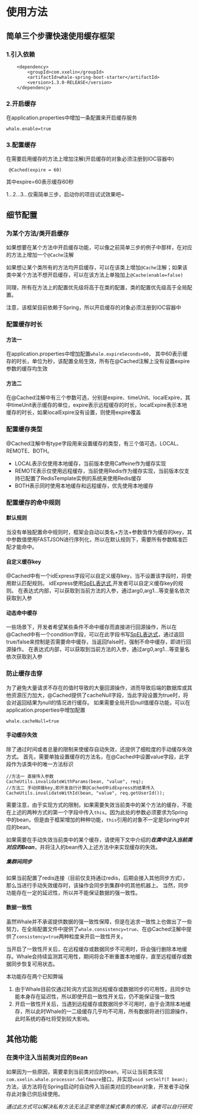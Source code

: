 # 使用方法

## 简单三个步骤快速使用缓存框架

### 1.引入依赖

```
    <dependency>
        <groupId>com.xxelin</groupId>
        <artifactId>whale-spring-boot-starter</artifactId>
        <version>1.3.0-RELEASE</version>
    </dependency>

```

### 2.开启缓存
在application.properties中增加一条配置来开启缓存服务

```
whale.enable=true
```

### 3.配置缓存
在需要启用缓存的方法上增加注解(开启缓存的对象必须注册到IOC容器中)

```
 @Cached(expire = 60)
```
 其中expire=60表示缓存60秒
 
 
 
1...2...3...仅需简单三步，启动你的项目试试效果吧~

## 细节配置

### 为某个方法/类开启缓存
如果想要在某个方法中开启缓存功能，可以像之前简单三步的例子中那样，在对应的方法上增加一个```@Cache```注解

如果想让某个类所有的方法均开启缓存，可以在该类上增加```@Cache```注解；如果该类中某个方法不想开启缓存，可以在该方法上单独加上```@Cache(enable=false)```

同理，所有在方法上的配置优先级将高于在类的配置，类的配置优先级高于全局配置。

注意，该框架目前依赖于Spring，所以开启缓存的对象必须注册到IOC容器中

### 配置缓存时长
#### 方法一
在application.properties中增加配置```whale.expireSeconds=60```，
其中60表示缓存的时长，单位为秒，该配置全局生效，所有在@Cached注解上没有设置expire参数的缓存均生效

#### 方法二
在@Cached注解中有三个参数可选，分别是expire、timeUnit、localExpire，其中timeUnit表示缓存的单位，expire表示远程缓存的时长，localExpire表示本地缓存的时长，如果localExpire没有设置，则使用expire覆盖


### 配置缓存类型
@Cached注解中有type字段用来设置缓存的类型，有三个值可选，LOCAL、REMOTE、BOTH。

* LOCAL表示仅使用本地缓存，当前版本使用Caffeine作为缓存实现
* REMOTE表示仅使用远程缓存，当前使用Redis作为缓存实现，当前版本仅支持已配置了RedisTemplate实例的系统来使用Redis缓存
* BOTH表示同时使用本地缓存和远程缓存，优先使用本地缓存


### 配置缓存的命中规则

#### 默认规则
当没有单独配置命中规则时，框架会自动以类名+方法+参数值作为缓存的key，其中参数值使用FASTJSON进行序列化，所以在默认规则下，需要所有参数精准匹配才能命中。

#### 自定义缓存key
@Cached中有一个idExpress字段可以自定义缓存key，当不设置该字段时，将使用默认匹配规则。
idExpress使用[SpEL表达式](https://docs.spring.io/spring/docs/4.2.x/spring-framework-reference/html/expressions.html),开发者可以自定义缓存key的规则。
在表达式内部，可以获取到当前方法的入参，通过arg0,arg1...等变量名依次获取到入参

#### 动态命中缓存
一些场景下，开发者希望某些条件不命中缓存而直接进行回源操作，所以在@Cached中有一个condition字段，可以在此字段书写[SpEL表达式](https://docs.spring.io/spring/docs/4.2.x/spring-framework-reference/html/expressions.html)，通过返回true/false来控制是否需要命中缓存，当返回false时，强制不命中缓存，即进行回源操作。
在表达式内部，可以获取到当前方法的入参，通过arg0,arg1...等变量名依次获取到入参

### 防止缓存击穿
为了避免大量请求不存在的值时导致的大量回源操作，进而导致后端的数据库或其他资源压力加大，@Cached提供了cacheNull字段，当此字段设置为true时，将会对返回结果为null的情况进行缓存。
如果需要全局开启null值缓存功能，可以在application.properties中增加配置
```
whale.cacheNull=true
```

#### 手动缓存失效
除了通过时间或者总量的限制来使缓存自动失效，还提供了细粒度的手动缓存失效方式。
首先，需要单独设置缓存的方法名，在@Cached中设置value字段，此字段作为该类中的唯一方法标识

```
//方法一 直接传入参数
CacheUtils.invalidateWithParams(bean, "value", req);
//方法二 手动拼接key,即开发自行计算@Cached中idExpress的结果传入
CacheUtils.invalidateWithId(bean, "value", req.getUserId());
```

需要注意，由于实现方式的限制，如果需要失效当前类中的某个方法的缓存，不能在上述的两种方式的第一个字段中传入```this```。因为此处的参数必须要求为Spring中的bean，但是由于框架增加的种种功能，```this```引用的对象不一定是Spring中对应的bean。

如果需要在手动失效当前类中的某个缓存，请使用下文中介绍的***在类中注入当前类对应的Bean***，并将注入的bean传入上述方法中来实现缓存的失效。

##### 集群间同步
如果当前配置了redis连接（目前仅支持通过redis，后期会接入其他同步方式），那么当进行手动失效缓存时，该操作会同步到集群中的其他机器上。
当然，同步功能存在一定的延迟性，所以并不能保证数据的强一致性。

#### 数据一致性
虽然Whale并不承诺提供数据的强一致性保障，但是在追求一致性上也做出了一些努力，在全局配置文件中提供了```whale.consistency=true```、在@Cached注解中提供了```consistency=true```两种粒度来开启一致性开关。

当开启了一致性开关后，在远程缓存或数据同步不可用时，将会强行删除本地缓存。Whale会持续监测其可用性，期间将会不断重置本地缓存，直至远程缓存或数据同步恢复可用状态。

本功能存在两个已知弊端

1. 由于Whale目前仅通过轮询方式监测远程缓存或数据同步的可用性，且同步功能本身存在延迟性，所以即使开启一致性开关后，仍不能保证强一致性
2. 开启一致性开关后，当遇到远程缓存或数据同步不可用时，由于会清除本地缓存，所以此时Whale的一二级缓存几乎均不可用，所有数据将进行回源操作，此时系统的吞吐将受到较大影响。

## 其他功能
### 在类中注入当前类对应的Bean
如果因为一些原因，需要拿到当前类对应的bean，可以让当前类实现```com.xxelin.whale.processor.SelfAware```接口，并实现```void setSelf(T bean);```方法，该方法将在Spring启动时自动传入当前类对应的bean对象，开发者手动保存此对象已供后续使用。

*通过此方式可以解决私有方法无法正常使用注解式事务的情况，读者可以自行研究*
